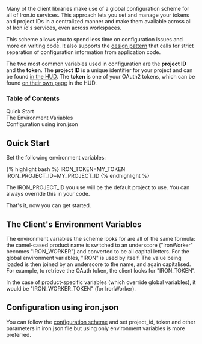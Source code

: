 <p>Many of the client libraries make use of a global configuration scheme for all of Iron.io services. This approach lets you set and manage your tokens and project IDs in a centralized manner and make them available across all of Iron.io's services, even across workspaces.</p>

<p>This scheme allows you to spend less time on configuration issues and more on writing code. It also supports the <a href="http://www.12factor.net/config" title="The Twelve Factor App" target="_blank">design pattern</a> that calls for strict separation of configuration information from application code.</p>

<p>The two most common variables used in configuration are the <strong>project ID</strong> and the <strong>token</strong>. The <strong>project ID</strong> is a unique identifier for your project and can be found <a href="https://hud.iron.io">in the HUD</a>. The <strong>token</strong> is one of your OAuth2 tokens, which can be found <a href="https://hud.iron.io/tokens">on their own page</a> in the HUD.</p>

<section id="toc">
  <h3>Table of Contents</h3>
  <ul>
    <li><a href="#quick_start">Quick Start</a></li>
    <li><a href="#the_environment_variables">The Environment Variables</a></li>
    <li><a href="#using_iron_json">Configuration using iron.json</a></li>
  </ul>
</section>



<h2 id="quick_start">Quick Start</h2>

<p>Set the following environment variables:</p>

{% highlight bash %}
IRON_TOKEN=MY_TOKEN
IRON_PROJECT_ID=MY_PROJECT_ID
{% endhighlight %}

<p>The <span class="fixed-width">IRON_PROJECT_ID</span> you use will be the default project to use. You can always override this in your code.</p>
<p>That's it, now you can get started.</p>

<h2 id="the_environment_variables">The Client's Environment Variables</h2>

<p>The environment variables the scheme looks for are all of the same formula: the camel-cased product name is switched to an underscore ("IronWorker" becomes "IRON_WORKER") and converted to be all capital letters. For the global environment variables, "IRON" is used by itself. The value being loaded is then joined by an underscore to the name, and again capitalised. For example, to retrieve the OAuth token, the client looks for "IRON_TOKEN".</p>

<p>In the case of product-specific variables (which override global variables), it would be "IRON_WORKER_TOKEN" (for IronWorker).</p>

<h2 id="using_iron_json">Configuration using iron.json</h2>

You can follow the <a href="/worker/reference/configuration-iron-json/index.html">configuration scheme</a> and set project_id, token and other parameters in iron.json file but using only environment variables is more preferred.
